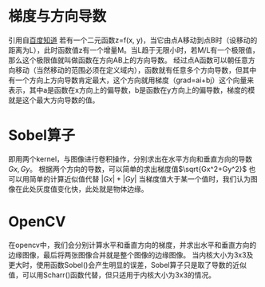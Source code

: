 # 梯度与方向导数
引用自[百度知道](https://zhidao.baidu.com/question/126556805.html
)
若有一个二元函数z=f(x, y)，当它由点A移动到点B时（设移动的距离为L），此时函数值z有一个增量M。当L趋于无限小时，若M/L有一个极限值，那么这个极限值就叫做函数在方向AB上的方向导数。
经过点A函数可以朝任意方向移动（当然移动的范围必须在定义域内），函数就有任意多个方向导数，但其中有一个方向上方向导数肯定最大，这个方向就用梯度（grad=ai+bj）这个向量来表示，其中a是函数在x方向上的偏导数，b是函数在y方向上的偏导数，梯度的模就是这个最大方向导数的值。
# Sobel算子
即用两个kernel，与图像进行卷积操作，分别求出在水平方向和垂直方向的导数$Gx,Gy$。
根据两个方向的导数，可以简单的求出梯度值$\sqrt{Gx^2+Gy^2}$
也可以用简单的计算近似值代替 $|Gx|+|Gy|$
当梯度值大于某一个值时，我们认为图像在此处灰度值变化快，此处就是物体边缘。

# OpenCV
在opencv中，我们会分别计算水平和垂直方向的梯度，并求出水平和垂直方向的边缘图像，最后将两张图像合并就是整个图像的边缘图像。
当内核大小为3x3及更大时，使用函数Sobel()会产生明显的误差，Sobel算子只是取了导数的近似值，可以用Scharr()函数代替，但只适用于内核大小为3x3的情况。


